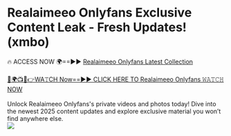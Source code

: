 # Realaimeeo Onlyfans Exclusive Content Leak - Fresh Updates! (xmbo)

🔥 ACCESS NOW 🌍==►► <a href="https://tinyurl.com/kvy9nzfs" rel="nofollow">Realaimeeo Onlyfans Latest Collection</a>
<br><br>
[🔴🌍📺📱👉WA𝚃CH Now==►► CLICK HERE TO Realaimeeo Onlyfans 𝚆𝙰𝚃𝙲𝙷 NOW](https://tinyurl.com/kvy9nzfs)
<br><br>
Unlock Realaimeeo Onlyfans's private videos and photos today! Dive into the newest 2025 content updates and explore exclusive material you won’t find anywhere else.
<br>
<a href="https://tinyurl.com/kvy9nzfs" rel="nofollow" data-target="animated-image.originalLink"><img src="https://camo.githubusercontent.com/8a4f000d20f83aca3bf7ec5f350d767afa0574a8a352519fd8cfa583a6f93a33/68747470733a2f2f692e696d6775722e636f6d2f644a486b345a712e676966" data-canonical-src="https://i.imgur.com/dJHk4Zq.gif" style="max-width: 100%; display: inline-block;" data-target="animated-image.originalImage"></a>
<br>
